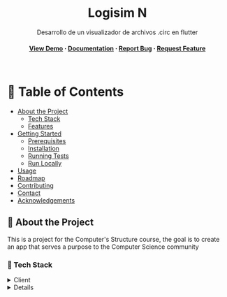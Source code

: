 <div align="center">

  <h1>Logisim N</h1>
  
  <p>
    Desarrollo de un visualizador de archivos .circ en flutter
  </p>
   
<h4>
    <a href="https://github.com/adcerro/ec2_final_proyect">View Demo</a>
  <span> · </span>
    <a href="https://github.com/adcerro/ec2_final_proyect">Documentation</a>
  <span> · </span>
    <a href="https://github.com/adcerro/ec2_final_proyect/issues/">Report Bug</a>
  <span> · </span>
    <a href="https://github.com/adcerro/ec2_final_proyect/issues/">Request Feature</a>
  </h4>
</div>

<br />

<!-- Table of Contents -->
# :notebook_with_decorative_cover: Table of Contents

- [About the Project](#star2-about-the-project)
  * [Tech Stack](#space_invader-tech-stack)
  * [Features](#dart-features)
- [Getting Started](#toolbox-getting-started)
  * [Prerequisites](#bangbang-prerequisites)
  * [Installation](#gear-installation)
  * [Running Tests](#test_tube-running-tests)
  * [Run Locally](#running-run-locally)
- [Usage](#eyes-usage)
- [Roadmap](#compass-roadmap)
- [Contributing](#wave-contributing)
- [Contact](#handshake-contact)
- [Acknowledgements](#gem-acknowledgements)

  

<!-- About the Project -->
## :star2: About the Project
This is a project for the Computer's Structure course, the goal is to create an app that serves a purpose to the Computer Science community

<!-- TechStack -->
### :space_invader: Tech Stack

<details>
  <summary>Client</summary>
  <ul>
    <li><a href="https://flutter.dev/">Flutter</a></li>
    <li><a href="https://dart.dev/">Dart</a></li>
  </ul>
</details>

<details>

<!-- Features -->
### :dart: Features

- Wires
- Tunnels
- A drawer

<!-- Getting Started -->
## 	:toolbox: Getting Started

<!-- Prerequisites -->
### :bangbang: Prerequisites

This project uses Flutter, see how to install it [here](https://docs.flutter.dev/get-started/install)

Whit flutter installed and the repo cloned, don't forget to run 

```bash
 dart pub get
```

<!-- Installation -->
### :gear: Installation

Clone the project from github and build an executable for your target platform using

```bash
  flutter build
```
   
<!-- Running Tests -->
### :test_tube: Running Tests

To run tests, run the following command

```bash
  flutter test
```

<!-- Run Locally -->
### :running: Run Locally

Clone the project

```bash
  git clone https://github.com/adcerro/ec2_final_proyect.git
```

Go to the project directory

```bash
  cd ec2_final_proyect
```

Install dependencies

```bash
  dart pub get
```

Run the app

```bash
  flutter run
```


<!-- Usage -->
## :eyes: Usage

Just run the app using 

```shell
flutter run
```

<!-- Roadmap -->
## :compass: Roadmap

* [ ] Pretty Screens
* [ ] Everything else


<!-- Contributing -->
## :wave: Contributing

Contributions are always welcome!

If you feel there's something to improve feel free to make a pull-request

<!-- Contact -->
## :handshake: Contact

Doriano Ojeda 

Alan Florez - [adcerro](https://github.com/adcerro)

Project Link: [https://github.com/adcerro/ec2_final_proyect](https://github.com/adcerro/ec2_final_proyect)


<!-- Acknowledgments -->
## :gem: Acknowledgements

Many thanks to:

 - [Awesome-readme-template](https://github.com/Louis3797/awesome-readme-template) for the template
 - Professor [Augusto Salazar](https://github.com/augustosalazar/)



